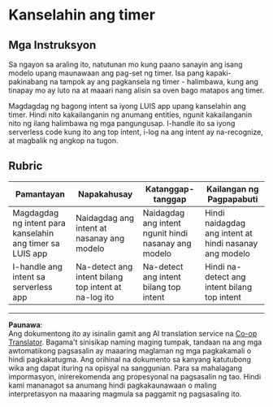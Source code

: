 <!--
CO_OP_TRANSLATOR_METADATA:
{
  "original_hash": "5a7262a0c48dfacdfe1ff91b20bf16fd",
  "translation_date": "2025-08-27T23:08:27+00:00",
  "source_file": "6-consumer/lessons/2-language-understanding/assignment.md",
  "language_code": "tl"
}
-->
# Kanselahin ang timer

## Mga Instruksyon

Sa ngayon sa araling ito, natutunan mo kung paano sanayin ang isang modelo upang maunawaan ang pag-set ng timer. Isa pang kapaki-pakinabang na tampok ay ang pagkansela ng timer - halimbawa, kung ang tinapay mo ay luto na at maaari nang alisin sa oven bago matapos ang timer.

Magdagdag ng bagong intent sa iyong LUIS app upang kanselahin ang timer. Hindi nito kakailanganin ng anumang entities, ngunit kakailanganin nito ng ilang halimbawa ng mga pangungusap. I-handle ito sa iyong serverless code kung ito ang top intent, i-log na ang intent ay na-recognize, at magbalik ng angkop na tugon.

## Rubric

| Pamantayan | Napakahusay | Katanggap-tanggap | Kailangan ng Pagpapabuti |
| ---------- | ----------- | ----------------- | ------------------------ |
| Magdagdag ng intent para kanselahin ang timer sa LUIS app | Naidagdag ang intent at nasanay ang modelo | Naidagdag ang intent ngunit hindi nasanay ang modelo | Hindi naidagdag ang intent at hindi nasanay ang modelo |
| I-handle ang intent sa serverless app | Na-detect ang intent bilang top intent at na-log ito | Na-detect ang intent bilang top intent | Hindi na-detect ang intent bilang top intent |

---

**Paunawa**:  
Ang dokumentong ito ay isinalin gamit ang AI translation service na [Co-op Translator](https://github.com/Azure/co-op-translator). Bagama't sinisikap naming maging tumpak, tandaan na ang mga awtomatikong pagsasalin ay maaaring maglaman ng mga pagkakamali o hindi pagkakatugma. Ang orihinal na dokumento sa kanyang katutubong wika ang dapat ituring na opisyal na sanggunian. Para sa mahalagang impormasyon, inirerekomenda ang propesyonal na pagsasalin ng tao. Hindi kami mananagot sa anumang hindi pagkakaunawaan o maling interpretasyon na maaaring magmula sa paggamit ng pagsasaling ito.